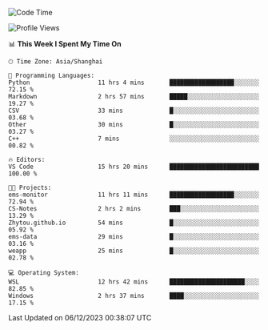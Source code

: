 <!--START_SECTION:waka-->
![Code Time](http://img.shields.io/badge/Code%20Time-1%2C421%20hrs%2018%20mins-blue)

![Profile Views](http://img.shields.io/badge/Profile%20Views-0-blue)

📊 **This Week I Spent My Time On** 

```text
🕑︎ Time Zone: Asia/Shanghai

💬 Programming Languages: 
Python                   11 hrs 4 mins       ██████████████████░░░░░░░   72.15 % 
Markdown                 2 hrs 57 mins       █████░░░░░░░░░░░░░░░░░░░░   19.27 % 
CSV                      33 mins             █░░░░░░░░░░░░░░░░░░░░░░░░   03.68 % 
Other                    30 mins             █░░░░░░░░░░░░░░░░░░░░░░░░   03.27 % 
C++                      7 mins              ░░░░░░░░░░░░░░░░░░░░░░░░░   00.82 % 

🔥 Editors: 
VS Code                  15 hrs 20 mins      █████████████████████████   100.00 % 

🐱‍💻 Projects: 
ems-monitor              11 hrs 11 mins      ██████████████████░░░░░░░   72.94 % 
CS-Notes                 2 hrs 2 mins        ███░░░░░░░░░░░░░░░░░░░░░░   13.29 % 
Zhytou.github.io         54 mins             █░░░░░░░░░░░░░░░░░░░░░░░░   05.92 % 
ems-data                 29 mins             █░░░░░░░░░░░░░░░░░░░░░░░░   03.16 % 
weapp                    25 mins             █░░░░░░░░░░░░░░░░░░░░░░░░   02.78 % 

💻 Operating System: 
WSL                      12 hrs 42 mins      █████████████████████░░░░   82.85 % 
Windows                  2 hrs 37 mins       ████░░░░░░░░░░░░░░░░░░░░░   17.15 % 
```


 Last Updated on 06/12/2023 00:38:07 UTC
<!--END_SECTION:waka-->